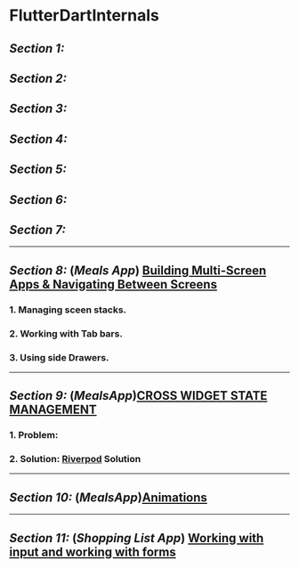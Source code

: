 # FlutterDartInternals

## ***Section 1:***
## ***Section 2:***
## ***Section 3:***
## ***Section 4:***
## ***Section 5:***
## ***Section 6:***
## ***Section 7:***
---
## ***Section 8:*** (*Meals App*) [Building Multi-Screen Apps & Navigating Between Screens](https://github.com/adityagaur0/meals.git)
### 1.  Managing sceen stacks.
### 2.  Working with Tab bars.
### 3.  Using side Drawers.
---
## ***Section 9:*** (*MealsApp*)[CROSS WIDGET STATE MANAGEMENT](https://github.com/adityagaur0/meals/blob/main/README.md#section-9-managing-app-wide-statemeals-app)
### 1.  Problem: 
### 2.  Solution: [Riverpod](https://riverpod.dev/docs/introduction/getting_started) Solution
---
## ***Section 10:*** (*MealsApp*)[Animations](https://github.com/adityagaur0/meals?tab=readme-ov-file#section-10-animationsmeals-app)
--- 
## ***Section 11:*** (*Shopping List App*) [Working with input and working with forms ](https://github.com/adityagaur0/meals?tab=readme-ov-file#section-10-animationsmeals-app)


